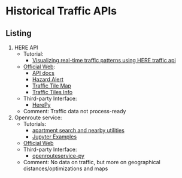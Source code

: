 # Historical Traffic APIs
## Listing
1. HERE API
    - Tutorial:
        + [Visualizing real-time traffic patterns using HERE traffic api](https://towardsdatascience.com/visualizing-real-time-traffic-patterns-using-here-traffic-api-5f61528d563)
    - [Official Web](https://developer.here.com/?cid=Freemium-Google-YT-0-Dev-Brand-E&utm_source=Google&utm_medium=ppc&utm_campaign=Dev_PaidSearch_DevPortal_AlwaysOn&utm_term=&gclid=Cj0KCQjw8vqGBhC_ARIsADMSd1AU0Uvc3slg7GeTV0qaVouAq18M3oZfEJ9FApLJBgcrH43E50uxPTsaAicGEALw_wcB&gclsrc=aw.ds):
        + [API docs](https://developer.here.com/develop/rest-apis) 
        + [Hazard Alert](https://developer.here.com/products/live-sense-sdk)
        + [Traffic Tile Map](https://developer.here.com/documentation/map-tile/dev_guide/topics/example-traffic.html)
        + [Traffic Tiles Info](https://developer.here.com/documentation/traffic/dev_guide/topics/tiles.html)
    - Third-party Interface:
        + [HerePy](https://herepy.abdullahselek.com/)
    - Comment:
        Traffic data not process-ready
2. Openroute service:
    - Tutorials:
        + [apartment search and nearby utilities](https://openrouteservice.org/example-apartment-search-with-ors/)
        + [Jupyter Examples](https://github.com/GIScience/openrouteservice-examples/)
    - [Official Web](https://openrouteservice.org/dev/#/home)
    - Third-party Interface:
        + [openrouteservice-py](https://github.com/GIScience/openrouteservice-py)
    - Comment: 
        No data on traffic, but more on geographical distances/optimizations and maps
    